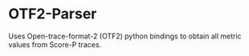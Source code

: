 # OTF2-Parser
Uses Open-trace-format-2 (OTF2) python bindings to obtain all metric values from Score-P traces. 
